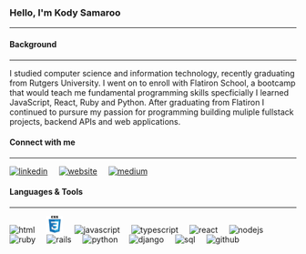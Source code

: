 ### Hello, I'm Kody Samaroo
***

#### Background
***
I studied computer science and information technology, recently graduating from Rutgers University. I went on to enroll with Flatiron School, a bootcamp that would teach me fundamental programming skills specficially I learned JavaScript, React, Ruby and Python. After graduating from Flatiron I continued to pursure my passion for programming building muliple fullstack projects, backend APIs and web applications.

#### Connect with me
***

<a href="https://www.linkedin.com/in/kody-samaroo/"><img src='https://user-images.githubusercontent.com/73686621/125107547-f1c3bb80-e0ae-11eb-8ae8-d33303df0c91.png' alt='linkedin' width='30px' height='30px'/></a> &nbsp; &nbsp; <a href="https://samaroo-kody.netlify.app/"><img src='https://img.icons8.com/ios/452/domain.png' alt='website' width='30px' height='30px' color="black"/></a> &nbsp; &nbsp; <a href='https://kodysamaroo.medium.com/'><img src='https://cdn4.iconfinder.com/data/icons/social-media-circle-7/512/Medium_circle-512.png' alt='medium' width='30px' height='30px'/></a>

#### Languages & Tools
***

<img src='https://image.flaticon.com/icons/png/512/919/919827.png' alt='html' width='30px' height='30px'/> &nbsp; &nbsp; <img src='https://raw.githubusercontent.com/github/explore/6c6508f34230f0ac0d49e847a326429eefbfc030/topics/css/css.png' alt='css' width='30px' height='30px'/> &nbsp; &nbsp; <img src='https://cdn.iconscout.com/icon/free/png-512/javascript-2752148-2284965.png' alt='javascript' width='30px' height='30px'/> &nbsp; &nbsp; <img src='https://upload.wikimedia.org/wikipedia/commons/thumb/4/4c/Typescript_logo_2020.svg/600px-Typescript_logo_2020.svg.png' alt='typescript' width='30px' height='30px'/> &nbsp; &nbsp; <img src='https://upload.wikimedia.org/wikipedia/commons/thumb/a/a7/React-icon.svg/640px-React-icon.svg.png' alt='react' width='35px' height='30px'/> &nbsp; &nbsp; <img src='https://icons-for-free.com/iconfiles/png/512/js+library+long+shadow+nodejs+web+icon-1320184850167478047.png' alt='nodejs' width='30px' height='30px'/> &nbsp; &nbsp; <img src='https://cdn.iconscout.com/icon/free/png-256/ruby-226055.png' alt='ruby' width='30px' height='30px'/> &nbsp; &nbsp; <img src='https://cdn3.iconfinder.com/data/icons/popular-services-brands-vol-2/512/ruby-on-rails-512.png' alt='rails' width='30px' height='30px'/> &nbsp; &nbsp; <img src='https://cdn.iconscout.com/icon/free/png-256/python-3521655-2945099.png' alt='python' width='30px' height='30px'/> &nbsp; &nbsp; <img src='https://encrypted-tbn0.gstatic.com/images?q=tbn:ANd9GcQscweyvfutPn5sedFwsbqL4ORlhAg-MVZvWcyo7PcXpWjW6vpxiCYstXmKHp2GLaPoZUk&usqp=CAU' alt='django' width='30px' height='30px'/> &nbsp; &nbsp; <img src='https://static-00.iconduck.com/assets.00/sql-database-generic-icon-380x512-ez505zus.png' alt='sql' width='30px' height='30px'/> &nbsp; &nbsp; <img src='https://image.flaticon.com/icons/png/512/25/25231.png' alt='github' width='30px' hieght='30px'/>
